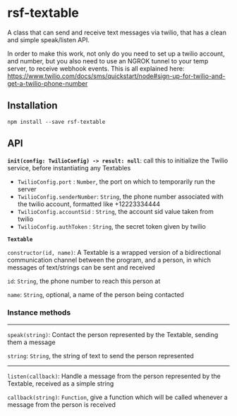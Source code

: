 # rsf-textable

A class that can send and receive text messages via twilio,
that has a clean and simple speak/listen API.

In order to make this work, not only do you need to set up a twilio account, and number,
but you also need to use an NGROK tunnel to your temp server, to receive webhook events.
This is all explained here: https://www.twilio.com/docs/sms/quickstart/node#sign-up-for-twilio-and-get-a-twilio-phone-number

## Installation
`npm install --save rsf-textable`

## API

__`init(config: TwilioConfig) -> result: null`__: call this to initialize the Twilio service, before instantiating any Textables

- `TwilioConfig.port`        : `Number`, the port on which to temporarily run the server
- `TwilioConfig.senderNumber`: `String`, the phone number associated with the twilio account, formatted like +12223334444
- `TwilioConfig.accountSid`  : `String`, the account sid value taken from twilio
- `TwilioConfig.authToken`   : `String`, the secret token given by twilio

__`Textable`__

`constructor(id, name)`: A Textable is a wrapped version of a bidirectional communication channel between the program, and a person, in which messages of text/strings can be sent and received

`id`: `String`, the phone number to reach this person at

`name`: `String`, optional, a name of the person being contacted

### __Instance methods__
___

`speak(string)`: Contact the person represented by the Textable, sending them a message

`string`: `String`, the string of text to send the person represented

___

`listen(callback)`: Handle a message from the person represented by the Textable, received as a simple string

`callback(string)`: `Function`, give a function which will be called whenever a message from the person is received
